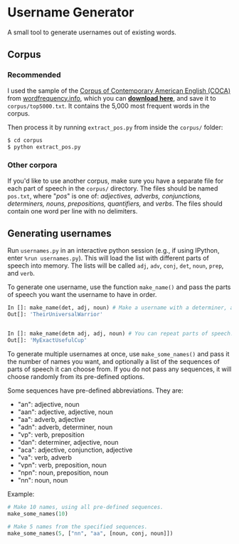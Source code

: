 # Username Generator

A small tool to generate usernames out of existing words.

## Corpus

### Recommended

I used the sample of the [Corpus of Contemporary American English (COCA)](https://corpus.byu.edu/coca/) from [wordfrequency.info](https://wordfrequency.info),
which you can [**download here**](https://wordfrequency.info/free.asp), and save it to `corpus/top5000.txt`. It contains the 5,000 most frequent words in the
corpus.

Then process it by running `extract_pos.py` from inside the `corpus/` folder:

```sh
$ cd corpus
$ python extract_pos.py
```

### Other corpora

If you'd like to use another corpus, make sure you have a separate file for each part of speech in the `corpus/` directory. The files should be named
`pos.txt`, where "*pos*" is one of: *adjectives, adverbs, conjunctions, determiners, nouns, prepositions, quantifiers,* and *verbs*. The files should contain
one word per line with no delimiters.

## Generating usernames

Run `usernames.py` in an interactive python session (e.g., if using IPython, enter `%run usernames.py`). This will load the list with different parts of speech
into memory. The lists will be called `adj`, `adv`, `conj`, `det`, `noun`, `prep`, and `verb`.

To generate one username, use the function `make_name()` and pass the parts of speech you want the username to have in order.

```python
In []: make_name(det, adj, noun) # Make a username with a determiner, adjective, and a noun.
Out[]: 'TheirUniversalWarrior'


In []: make_name(detm adj, adj, noun) # You can repeat parts of speech.
Out[]: 'MyExactUsefulCup'
```

To generate multiple usernames at once, use `make_some_names()` and pass it the number of names you want, and optionally a list of the sequences of parts of
speech it can choose from. If you do not pass any sequences, it will choose randomly from its pre-defined options.

Some sequences have pre-defined abbreviations. They are:
* "an": adjective, noun
* "aan": adjective, adjective, noun
* "aa": adverb, adjective
* "adn": adverb, determiner, noun
* "vp": verb, preposition
* "dan": determiner, adjective, noun
* "aca": adjective, conjunction, adjective
* "va": verb, adverb
* "vpn": verb, preposition, noun
* "npn": noun, preposition, noun
* "nn": noun, noun

Example:

```python
# Make 10 names, using all pre-defined sequences.
make_some_names(10)

# Make 5 names from the specified sequences.
make_some_names(5, ["nn", "aa", [noun, conj, noun]])
```
